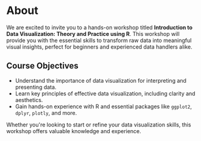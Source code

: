 # About

We are excited to invite you to a hands-on workshop titled **Introduction to Data Visualization: Theory and Practice using R**. This workshop will provide you with the essential skills to transform raw data into meaningful visual insights, perfect for beginners and experienced data handlers alike.

## Course Objectives
- Understand the importance of data visualization for interpreting and presenting data.
- Learn key principles of effective data visualization, including clarity and aesthetics.
- Gain hands-on experience with R and essential packages like `ggplot2`, `dplyr`, `plotly`, and more.

Whether you're looking to start or refine your data visualization skills, this workshop offers valuable knowledge and experience.

